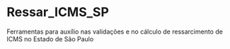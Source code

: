 # Ressar_ICMS_SP
Ferramentas para auxílio nas validações e no cálculo de ressarcimento de ICMS no Estado de São Paulo
